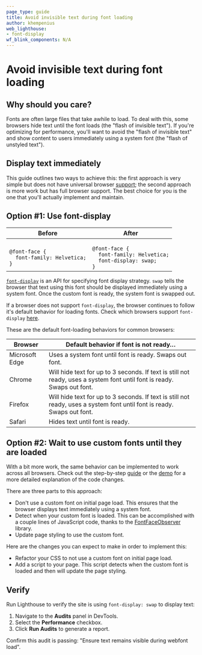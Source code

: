 ```yaml
---
page_type: guide
title: Avoid invisible text during font loading
author: khempenius
web_lighthouse:
- font-display
wf_blink_components: N/A
---
```


# Avoid invisible text during font loading

## Why should you care?

Fonts are often large files that take awhile to load. To deal with this, some
browsers hide text until the font loads (the "flash of invisible text"). If
you're optimizing for performance, you'll want to avoid the "flash of invisible
text" and show content to users immediately using a system font (the "flash of
unstyled text").

## Display text immediately

This guide outlines two ways to achieve this: the first approach is very simple
but does not have universal browser
[support](https://caniuse.com/#search=font-display); the second approach is more
work but has full browser support. The best choice for you is the one that
you'll actually implement and maintain.

## Option #1: Use font-display

<table>
<thead>
<tr>
<th>Before</th>
<th>After</th>
</tr>
</thead>
<tbody>
<tr>
<td>
<code>
@font-face {
  font-family: Helvetica;
}
</code>
</td>
<td>
<code>
@font-face {
  font-family: Helvetica;
  font-display: swap;
}
</code>
</td>
</tr>
</tbody>
</table>

[`font-display`](https://developer.mozilla.org/en-US/docs/Web/CSS/@font-face/font-display)
is an API for specifying font display strategy. `swap` tells the browser that
text using this font should be displayed immediately using a system font. Once
the custom font is ready, the system font is swapped out.

If a browser does not support `font-display`, the browser continues to follow
it's default behavior for loading fonts. Check which browsers support
`font-display` [here](https://caniuse.com/#search=font-display).

These are the default font-loading behaviors for common browsers:

<table>
<thead>
<tr>
<th><strong>Browser</strong></th>
<th><strong>Default behavior if font is not ready…</strong></th>
</tr>
</thead>
<tbody>
<tr>
<td>Microsoft Edge</td>
<td>Uses a system font until font is ready. Swaps out font.</td>
</tr>
<tr>
<td>Chrome</td>
<td>Will hide text for up to 3 seconds. If text is still not ready, uses a
system font until font is ready. Swaps out font.</td>
</tr>
<tr>
<td>Firefox</td>
<td>Will hide text for up to 3 seconds. If text is still not ready, uses a
system font until font is ready. Swaps out font. </td>
</tr>
<tr>
<td>Safari</td>
<td>Hides text until font is ready.</td>
</tr>
</tbody>
</table>

## Option #2: Wait to use custom fonts until they are loaded

With a bit more work, the same behavior can be implemented to work across all
browsers. Check out the step-by-step [guide](/fast/avoid-invisible-text/codelab-avoid-invisible-text.md) or the [demo](https://glitch.com/~font-observer-demo) for a more detailed
explanation of the code changes.

There are three parts to this approach:

+  Don't use a custom font on initial page load. This ensures that the
    browser displays text immediately using a system font.
+  Detect when your custom font is loaded. This can be accomplished with a
    couple lines of JavaScript code, thanks to the [FontFaceObserver](https://github.com/bramstein/fontfaceobserver) library.
+  Update page styling to use the custom font.

Here are the changes you can expect to make in order to implement this:

+  Refactor your CSS to not use a custom font on initial page load.
+  Add a script to your page. This script detects when the custom font is
    loaded and then will update the page styling.

## Verify

Run Lighthouse to verify the site is using `font-display: swap` to display
text:

1. Navigate to the **Audits** panel in DevTools.
1. Select the **Performance** checkbox.
1. Click **Run Audits** to generate a report.

Confirm this audit is passing: "Ensure text remains visible during webfont
load".
